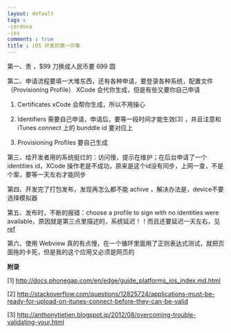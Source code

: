 ```yaml
---
layout: default
tags : 
-cordova
-ios
comments : true
title : iOS 开发的第一印象
---
```

   

第一、贵 ，$99 刀换成人民币要 699 圆

第二、申请流程要填一大堆东西，还有各种申请，要登录各种系统，配置文件（Provisioning Profile） XCode 会代你生成，但是有些又要你自己申请

1. Certificates xCode 会帮你生成，所以不用操心

2. Identifiers 需要自己申请，申请后，要等一段时间才能生效[3] ，并且注意和 iTunes connect 上的 bunddle id 要对应上

3. Provisioning Profiles 要自己生成

第三、给开发者用的系统挺烂的：访问慢，提示在维护；在后台申请了一个 identities id，XCode 操作老是不成功，原来是这个id没有同步，上网一查，不是个案，要等一天左右才能同步

第四、开发完了打包发布，发现再怎么都不能 achive ，解决办法是，device不要选择模拟器

第五、发布时，不断的报错：choose a profile to sign with no identities were available，原因就是第三点里描述的，系统延迟！！而且还要延迟一天左右，见 [ref](http://stackoverflow.com/questions/10215530/no-identities-were-available-administrator-request)

第六、使用 Webview 真的有点慢，在一个循环里面用了正则表达式测试，就把页面拖的卡死，但是我的这个应用又必须是网页的

**附录**

[1] http://docs.phonegap.com/en/edge/guide_platforms_ios_index.md.html

[2] http://stackoverflow.com/questions/12825724/applications-must-be-ready-for-upload-on-itunes-connect-before-they-can-be-valid

[3] http://anthonytietjen.blogspot.jp/2012/08/overcoming-trouble-validating-your.html
